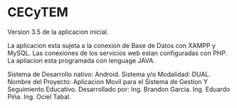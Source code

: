 # CECyTEM
Version 3.5 de la aplicacion inicial. 

La aplicacion esta sujeta a la conexion de Base de Datos con XAMPP y MySQL.
Las conexiones de los servicios web estan configuradas con PHP.
La apliacion esta programada con lenguage JAVA.

Sistema de Desarrollo nativo: Android.
Sistema y/o Modalidad: DUAL.
Nombre del Proyecto: Aplicacion Movil para el Sistema de Gestion Y Seguimiento Educativo.
Desarrollado por: Ing. Brandon Garcia.
                  Ing. Eduardo Piña.
                  Ing. Ociel Tabal.
